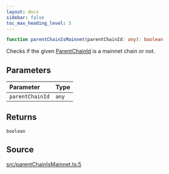 ```yaml
---
layout: docs
sidebar: false
toc_max_heading_level: 5
---
```


```ts
function parentChainIsMainnet(parentChainId: any): boolean
```

Checks if the given [ParentChainId](../../types/ParentChain/type-aliases/ParentChainId.md) is a mainnet chain or not.

## Parameters

| Parameter | Type |
| :------ | :------ |
| `parentChainId` | `any` |

## Returns

`boolean`

## Source

[src/parentChainIsMainnet.ts:5](https://github.com/OffchainLabs/arbitrum-orbit-sdk/blob/9d5595a042e42f7d6b9af10a84816c98ea30f330/src/parentChainIsMainnet.ts#L5)

